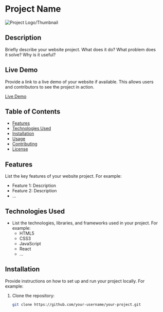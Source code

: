 # Project Name

![Project Logo/Thumbnail](link-to-your-project-image.png)

## Description

Briefly describe your website project. What does it do? What problem does it solve? Why is it useful?

## Live Demo

Provide a link to a live demo of your website if available. This allows users and contributors to see the project in action.

[Live Demo](https://example.com)

## Table of Contents

- [Features](#features)
- [Technologies Used](#technologies-used)
- [Installation](#installation)
- [Usage](#usage)
- [Contributing](#contributing)
- [License](#license)

## Features

List the key features of your website project. For example:

- Feature 1: Description
- Feature 2: Description
- ...

## Technologies Used

- List the technologies, libraries, and frameworks used in your project. For example:
  - HTML5
  - CSS3
  - JavaScript
  - React
  - ...

## Installation

Provide instructions on how to set up and run your project locally. For example:

1. Clone the repository:

   ```bash
   git clone https://github.com/your-username/your-project.git
